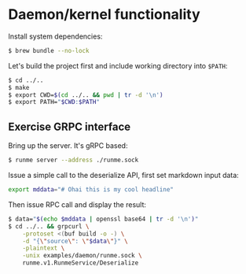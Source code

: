 # Daemon/kernel functionality

Install system dependencies:

```sh
$ brew bundle --no-lock
```

Let's build the project first and include working directory into `$PATH`:

```sh
$ cd ../..
$ make
$ export CWD=$(cd ../.. && pwd | tr -d '\n')
$ export PATH="$CWD:$PATH"
```

## Exercise GRPC interface

Bring up the server. It's gRPC based:

```sh { background=true }
$ runme server --address ./runme.sock
```

Issue a simple call to the deserialize API, first set markdown input data:

```sh
export mddata="# Ohai this is my cool headline"
```

Then issue RPC call and display the result:

```sh { closeTerminalOnSuccess=false }
$ data="$(echo $mddata | openssl base64 | tr -d '\n')"
$ cd ../.. && grpcurl \
    -protoset <(buf build -o -) \
    -d "{\"source\": \"$data\"}" \
    -plaintext \
    -unix examples/daemon/runme.sock \
    runme.v1.RunmeService/Deserialize
```
